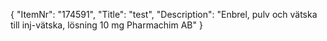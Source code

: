 {
  "ItemNr": "174591",
  "Title": "test",
  "Description": "Enbrel, pulv och vätska till inj-vätska, lösning 10 mg Pharmachim AB"
}